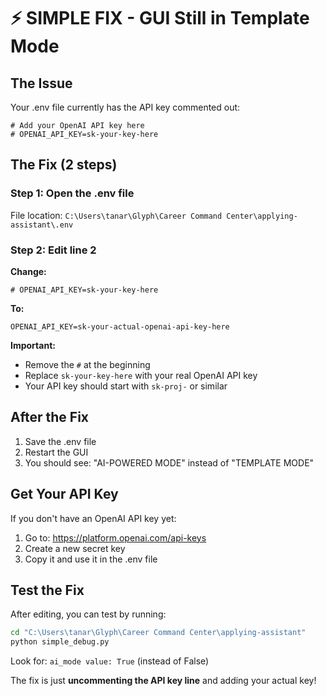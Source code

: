 # ⚡ SIMPLE FIX - GUI Still in Template Mode

## The Issue
Your .env file currently has the API key commented out:
```
# Add your OpenAI API key here
# OPENAI_API_KEY=sk-your-key-here
```

## The Fix (2 steps)

### Step 1: Open the .env file
File location: `C:\Users\tanar\Glyph\Career Command Center\applying-assistant\.env`

### Step 2: Edit line 2
**Change:**
```
# OPENAI_API_KEY=sk-your-key-here
```

**To:**
```
OPENAI_API_KEY=sk-your-actual-openai-api-key-here
```

**Important:**
- Remove the `#` at the beginning
- Replace `sk-your-key-here` with your real OpenAI API key
- Your API key should start with `sk-proj-` or similar

## After the Fix
1. Save the .env file
2. Restart the GUI
3. You should see: "AI-POWERED MODE" instead of "TEMPLATE MODE"

## Get Your API Key
If you don't have an OpenAI API key yet:
1. Go to: https://platform.openai.com/api-keys
2. Create a new secret key
3. Copy it and use it in the .env file

## Test the Fix
After editing, you can test by running:
```bash
cd "C:\Users\tanar\Glyph\Career Command Center\applying-assistant"
python simple_debug.py
```

Look for: `ai_mode value: True` (instead of False)

The fix is just **uncommenting the API key line** and adding your actual key!